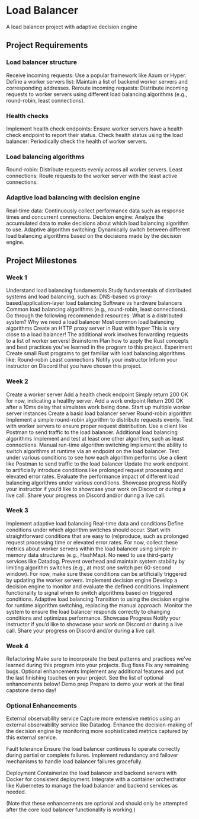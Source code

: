 # Load Balancer

A load balancer project with adaptive decision engine

## Project Requirements

### Load balancer structure

Receive incoming requests: Use a popular framework like Axum or Hyper.
Define a worker servers list: Maintain a list of backend worker servers and corresponding addresses.
Reroute incoming requests: Distribute incoming requests to worker servers using different load balancing algorithms (e.g., round-robin, least connections).

### Health checks
Implement health check endpoints: Ensure worker servers have a health check endpoint to report their status.
Check health status using the load balancer: Periodically check the health of worker servers.

### Load balancing algorithms
Round-robin: Distribute requests evenly across all worker servers.
Least connections: Route requests to the worker server with the least active connections.

### Adaptive load balancing with decision engine
Real-time data: Continuously collect performance data such as response times and concurrent connections.
Decision engine: Analyze the accumulated data to make decisions about which load balancing algorithm to use.
Adaptive algorithm switching: Dynamically switch between different load balancing algorithms based on the decisions made by the decision engine.

## Project Milestones

### Week 1
Understand load balancing fundamentals
Study fundamentals of distributed systems and load balancing, such as:
DNS-based vs proxy-based/application-layer load balancing
Software vs hardware balancers
Common load balancing algorithms (e.g., round-robin, least connections).
Go through the following recommended resources:
What is a distributed system?
Why we need a load balancer
Most common load balancing algorithms
Create an HTTP proxy server in Rust with hyper
This is very close to a load balancer! The additional work involves forwarding requests to a list of worker servers!
Brainstorm
Plan how to apply the Rust concepts and best practices you've learned in the program to this project.
Experiment
Create small Rust programs to get familiar with load balancing algorithms like:
Round-robin
Least connections
Notify your instructor
Inform your instructor on Discord that you have chosen this project.

### Week 2
Create a worker server
Add a health check endpoint
Simply return 200 OK for now, indicating a healthy server.
Add a work endpoint
Return 200 OK after a 10ms delay that simulates work being done.
Start up multiple worker server instances
Create a basic load balancer server
Round-robin algorithm
Implement a simple round-robin algorithm to distribute requests evenly.
Test with worker servers to ensure proper request distribution.
Use a client like Postman to send traffic to the load balancer.
Additional load balancing algorithms
Implement and test at least one other algorithm, such as least connections.
Manual run-time algorithm switching
Implement the ability to switch algorithms at runtime via an endpoint on the load balancer.
Test under various conditions to see how each algorithm performs
Use a client like Postman to send traffic to the load balancer
Update the work endpoint to artificially introduce conditions like prolonged request processing and elevated error rates.
Evaluate the performance impact of different load balancing algorithms under various conditions.
Showcase progress
Notify your instructor if you’d like to showcase your work on Discord or during a live call.
Share your progress on Discord and/or during a live call.

### Week 3
Implement adaptive load balancing
Real-time data and conditions
Define conditions under which algorithm switches should occur.
Start with straightforward conditions that are easy to (re)produce, such as prolonged request processing time or elevated error rates.
For now, collect these metrics about worker servers within the load balancer using simple in-memory data structures (e.g., HashMap). No need to use third-party services like Datadog.
Prevent overhead and maintain system stability by limiting algorithm switches (e.g., at most one switch per 60-second window).
For now, make sure these conditions can be artificially triggered by updating the worker servers.
Implement decision engine
Develop a decision engine to monitor and evaluate the defined conditions.
Implement functionality to signal when to switch algorithms based on triggered conditions.
Adaptive load balancing
Transition to using the decision engine for runtime algorithm switching, replacing the manual approach.
Monitor the system to ensure the load balancer responds correctly to changing conditions and optimizes performance.
Showcase Progress
Notify your instructor if you’d like to showcase your work on Discord or during a live call.
Share your progress on Discord and/or during a live call.

### Week 4
Refactoring
Make sure to incorporate the best patterns and practices we've learned during this program into your projects.
Bug fixes
Fix any remaining bugs.
Optional enhancements 
Implement any additional features and put the last finishing touches on your project. See the list of optional enhancements below! 
Demo prep
Prepare to demo your work at the final capstone demo day! 

### Optional Enhancements

External observability service
Capture more extensive metrics using an external observability service like Datadog.
Enhance the decision-making of the decision engine by monitoring more sophisticated metrics captured by this external service.

Fault tolerance
Ensure the load balancer continues to operate correctly during partial or complete failures.
Implement redundancy and failover mechanisms to handle load balancer failures gracefully.

Deployment
Containerize the load balancer and backend servers with Docker for consistent deployment.
Integrate with a container orchestrator like Kubernetes to manage the load balancer and backend services as needed.

(Note that these enhancements are optional and should only be attempted after the core load balancer functionality is working.)

